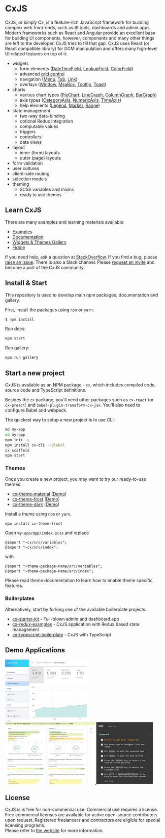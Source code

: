 CxJS
============

CxJS, or simply Cx, is a feature-rich JavaScript framework for building complex web front-ends, such as BI tools, 
dashboards and admin apps. Modern frameworks such as React and Angular provide an excellent base for building UI components,
however, components and many other things are left to the developer. CxJS tries to fill that gap. 
CxJS uses React (or React compatible library) for DOM manipulation and 
offers many high-level UI related features on top of it:

- widgets 
    - form elements ([DateTimeField](https://cxjs.io/docs/widgets/date-time-fields), [LookupField](https://cxjs.io/docs/widgets/lookup-fields), [ColorField](https://cxjs.io/docs/widgets/color-fields))
    - advanced [grid control](https://cxjs.io/gallery/material/grid)
    - navigation ([Menu](https://cxjs.io/gallery/material/menu/states), [Tab](https://cxjs.io/docs/widgets/tabs), [Link](https://cxjs.io/docs/widgets/links))
    - overlays ([Window](https://cxjs.io/docs/widgets/windows), [MsgBox](https://cxjs.io/docs/widgets/msg-boxes), [Tooltip](https://cxjs.io/docs/widgets/tooltips), [Toast](https://cxjs.io/docs/widgets/toasts))
- charts
    - various chart types ([PieChart](https://cxjs.io/docs/charts/pie-charts), [LineGraph](https://cxjs.io/docs/charts/line-graphs), [ColumnGraph](https://cxjs.io/docs/charts/column-graphs), [BarGraph](https://cxjs.io/docs/charts/bar-graphs))
    - axis types ([CategoryAxis](https://cxjs.io/docs/charts/category-axis), [NumericAxis](https://cxjs.io/docs/charts/numeric-axis), [TimeAxis](https://cxjs.io/docs/charts/time-axis))
    - help elements ([Legend](https://cxjs.io/docs/charts/legend), [Marker](https://cxjs.io/docs/charts/markers), [Range](https://cxjs.io/docs/charts/ranges))
- state management
    - two-way data-binding
    - optional Redux integration
    - computable values
    - triggers    
    - controllers
    - data views
- layout
    - inner (form) layouts
    - outer (page) layouts
- form validation
- user cultures
- client-side routing
- selection models
- theming
    - SCSS variables and mixins
    - ready to use themes
    
## Learn CxJS

There are many examples and learning materials available:

- [Examples](https://cxjs.io/examples)
- [Documentation](https://cxjs.io/docs)
- [Widgets & Themes Gallery](https://cxjs.io/gallery)
- [Fiddle](https://cxjs.io/fiddle)

If you need help, ask a question at [StackOverflow](https://stackoverflow.com/questions/tagged/cxjs). 
If you find a bug, please [raise an issue](https://github.com/codaxy/cxjs/issues). 
There is also a Slack channel. Please [request an invite](https://cxjs.io/support) 
and become a part of the CxJS community.

## Install & Start

This repository is used to develop main npm packages, documentation and gallery.
 
First, install the packages using `npm` or `yarn`.

```bash
$ npm install
```

Run docs:
```bash
npm start
```

Run gallery:
```bash
npm run gallery
```

## Start a new project

CxJS is available as an NPM package - `cx`, which includes 
compiled code, source code and TypeScript definitions.

Besides the `cx` package, you'll need other packages such as `cx-react` (or `cx-preact`) and `babel-plugin-transform-cx-jsx`.
You'll also need to configure Babel and webpack. 
 
The quickest way to setup a new project is to use CLI:

```bash
md my-app
cd my-app
npm init -y
npm install cx-cli --global
cx scaffold
npm start
```

### Themes

Once you create a new project, you may want to try our ready-to-use themes:

- [cx-theme-material](https://www.npmjs.com/package/cx-theme-material) ([Demo](https://cxjs.io/gallery/material))
- [cx-theme-frost](https://www.npmjs.com/package/cx-theme-frost) ([Demo](https://cxjs.io/gallery/frost))
- [cx-theme-dark](https://www.npmjs.com/package/cx-theme-dark) ([Demo](https://cxjs.io/gallery/dark))

Install a theme using `npm` or `yarn`.
 
```bash
npm install cx-theme-frost
```

Open `my-app/app/index.scss` and replace
```
@import "~cx/src/variables"; 
@import "~cx/src/index";
```
with
```
@import "~theme-package-name/src/variables"; 
@import "~theme-package-name/src/index";
```

Please read theme documentation to learn how to enable theme specific features.

### Boilerplates

Alternatively, start by forking one of the available boilerplate projects:

- [cx-starter-kit](https://github.com/codaxy/cx-starter-kit) - Full-blown admin and dashboard app
- [cx-redux-examples](https://github.com/codaxy/cx-redux-examples) - CxJS application with Redux based state management
- [cx-typescript-boilerplate](https://github.com/codaxy/cx-typescript-boilerplate) - CxJS with TypeScript

## Demo Applications

<a href="https://cxjs.io/starter">
    <img src="https://github.com/codaxy/cx/blob/master/misc/screenshots/starter/analytics.png" alt="Cx Starter Kit" height="200px" />
</a>
<a href="https://codaxy.github.io/state-of-js-2016-explorer/">
    <img src="https://github.com/codaxy/cx/blob/master/misc/screenshots/sofjs2016/StateOfJs.png" alt="State of JS 2016 Explorer" height="200px" />
</a>
<a href="https://mstijak.github.io/tdo/">
    <img src="https://github.com/codaxy/cx/blob/master/misc/screenshots/tdo/tdo.png" alt="Tdo" height="200px" />
</a>

## License

CxJS is is free for non-commercial use. Commercial use requires a license.
Free commercial licenses are available for active open-source contributors upon request. 
Registered freelancers and contractors are eligible for special licensing programs.  
Please refer to [the website](https://cxjs.io/) for more information.





